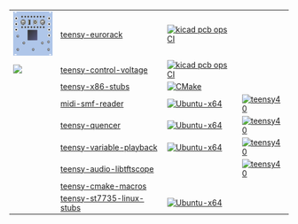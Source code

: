 | | | | |
|-|-|-|-|
|  <a href='///github.com/newdigate/teensy-eurorack'><img src='https://github.com/newdigate/teensy-eurorack/raw/master/hardware/images/teensy-eurorack.svg' height='80px'/></a> | [teensy-eurorack](https://github.com/newdigate/teensy-eurorack) | [![kicad pcb ops CI](https://github.com/newdigate/teensy-eurorack/workflows/kicad%20pcb%20ops%20CI/badge.svg?branch=master)](https://github.com/newdigate/teensy-eurorack/actions?query=branch%3Amaster)                                    |                                                                                                                                                                          |
|  <a href='///github.com/newdigate/teensy-control-voltage'><img src='https://github.com/newdigate/teensy-control-voltage/raw/master/docs/front-view.png' height='100px'/></a> | [teensy-control-voltage](https://github.com/newdigate/teensy-control-voltage) |[![kicad pcb ops CI](https://github.com/newdigate/teensy-control-voltage/workflows/kicad%20pcb%20ops%20CI/badge.svg?branch=master)](https://github.com/newdigate/teensy-control-voltage/actions?query=branch%3Amaster)                                    |                                                                                                                                                                          |
| | [teensy-x86-stubs](https://github.com/newdigate/teensy-x86-stubs) | [![CMake](https://github.com/newdigate/teensy-x86-stubs/workflows/CMake/badge.svg)](https://github.com/newdigate/teensy-x86-stubs/actions)                                     |                                                                                                                                                                          |
| | [midi-smf-reader](https://github.com/newdigate/midi-smf-reader)   | [![Ubuntu-x64](https://github.com/newdigate/midi-smf-reader/workflows/Ubuntu-x64/badge.svg)](https://github.com/newdigate/midi-smf-reader/actions?query=workflow%3AUbuntu-x64) | [![teensy40](https://github.com/newdigate/midi-smf-reader/workflows/teensy40/badge.svg)](https://github.com/newdigate/midi-smf-reader/actions?query=workflow%3Ateensy40) |
| | [teensy-quencer](https://github.com/newdigate/teensy-quencer)     | [![Ubuntu-x64](https://github.com/newdigate/midi-smf-reader/workflows/Ubuntu-x64/badge.svg)](https://github.com/newdigate/midi-smf-reader/actions?query=workflow%3AUbuntu-x64) | [![teensy40](https://github.com/newdigate/teensy-quencer/workflows/teensy40/badge.svg)](https://github.com/newdigate/midi-smf-reader/actions?query=workflow%3Ateensy40)  | 
| | [teensy-variable-playback](https://github.com/newdigate/teensy-variable-playback)  | [![Ubuntu-x64](https://github.com/newdigate/teensy-variable-playback/workflows/Ubuntu-x64/badge.svg)](https://github.com/newdigate/teensy-variable-playback/actions) | [![teensy40](https://github.com/newdigate/teensy-variable-playback/workflows/teensy40/badge.svg)](https://github.com/newdigate/teensy-variable-playback/actions)  | 
| | [teensy-audio-libtftscope](https://github.com/newdigate/teensy-audio-libtftscope)  |  |  [![teensy40](https://github.com/newdigate/teensy-audio-libtftscope/workflows/teensy40/badge.svg)](https://github.com/newdigate/teensy-audio-libtftscope/actions)  |  
| | [teensy-cmake-macros](https://github.com/newdigate/teensy-cmake-macros)  |  |    |  
| | [teensy-st7735-linux-stubs](https://github.com/newdigate/teensy-st7735-linux-stubs)  |  [![Ubuntu-x64](https://github.com/newdigate/teensy-st7735-linux-stubs/workflows/Ubuntu-x64/badge.svg)](https://github.com/newdigate/teensy-st7735-linux-stubs/actions)  |    |  
